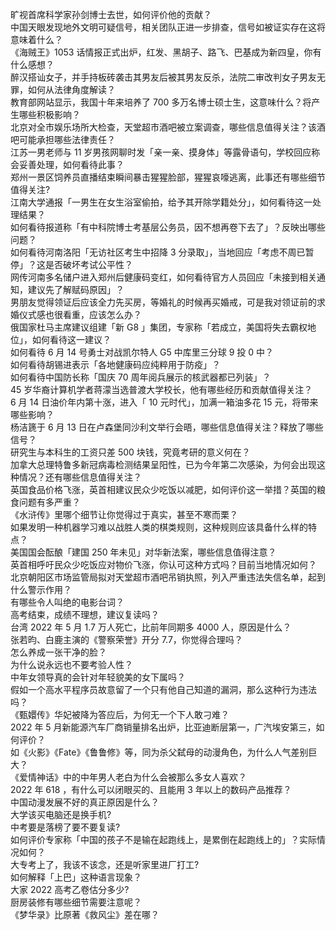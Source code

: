 旷视首席科学家孙剑博士去世，如何评价他的贡献？  
中国天眼发现地外文明可疑信号，相关团队正进一步排查，信号如被证实存在这将意味着什么？  
《海贼王》1053 话情报正式出炉，红发、黑胡子、路飞、巴基成为新四皇，你有什么感想？  
醉汉搭讪女子，并手持板砖袭击其男友后被其男友反杀，法院二审改判女子男友无罪，如何从法律角度解读？  
教育部网站显示，我国十年来培养了 700 多万名博士硕士生，这意味什么？将产生哪些积极影响？  
北京对全市娱乐场所大检查，天堂超市酒吧被立案调查，哪些信息值得关注？该酒吧可能承担哪些法律责任？  
江苏一男老师与 11 岁男孩网聊时发「亲一亲、摸身体」等露骨语句，学校回应称会妥善处理，如何看待此事？  
郑州一景区饲养员直播结束瞬间暴击猩猩脸部，猩猩哀嚎逃离，此事还有哪些细节值得关注?  
江南大学通报「一男生在女生浴室偷拍，给予其开除学籍处分」，如何看待这一处理结果？  
如何看待报道称「有中科院博士考基层公务员，因不想再卷下去了」？反映出哪些问题？  
如何看待河南洛阳「无访社区考生中招降 3 分录取」，当地回应「考虑不周已暂停」？这是否破坏考试公平性？  
网传河南多名储户进入郑州后健康码变红，如何看待官方人员回应「未接到相关通知，建议先了解赋码原因」？  
男朋友觉得领证后应该全力先买房，等婚礼的时候再买婚戒，可是我对领证前的求婚仪式感也很看重，应该怎么办？  
俄国家杜马主席建议组建「新 G8 」集团，专家称「若成立，美国将失去霸权地位」，如何看待这一建议？  
如何看待 6 月 14 号勇士对战凯尔特人 G5 中库里三分球 9 投 0 中？  
如何看待胡锡进表示「各地健康码应纯粹用于防疫」？  
如何看待中国防长称「国庆 70 周年阅兵展示的核武器都已列装」？  
45 岁华裔计算机学者蒋濛当选普渡大学校长，他有哪些经历和贡献值得关注？  
6 月 14 日油价年内第十涨，进入「 10 元时代」，加满一箱油多花 15 元，将带来哪些影响？  
杨洁篪于 6 月 13 日在卢森堡同沙利文举行会晤，哪些信息值得关注？释放了哪些信号？  
研究生与本科生的工资只差 500 块钱，究竟考研的意义何在？  
加拿大总理特鲁多新冠病毒检测结果呈阳性，已为今年第二次感染，为何会出现这种情况？还有哪些信息值得关注？  
英国食品价格飞涨，英首相建议民众少吃饭以减肥，如何评价这一举措？英国的粮食问题有多严重？  
《水浒传》里哪个细节让你觉得过于真实，甚至不寒而栗？  
如果发明一种机器学习难以战胜人类的棋类规则，这种规则应该具备什么样的特点？  
美国国会酝酿「建国 250 年未见」对华新法案，哪些信息值得注意？  
英首相呼吁民众少吃饭应对物价飞涨，你认可这种方式吗？目前当地情况如何？  
北京朝阳区市场监管局拟对天堂超市酒吧吊销执照，列入严重违法失信名单，起到什么警示作用？  
有哪些令人叫绝的电影台词？  
高考结束，成绩不理想，建议复读吗？  
台湾 2022 年 5 月 1.7 万人死亡，比前年同期多 4000 人，原因是什么？  
张若昀、白鹿主演的《警察荣誉》开分 7.7，你觉得合理吗？  
怎么养成一张干净的脸？  
为什么说永远也不要考验人性？  
中年女领导真的会针对年轻貌美的女下属吗？  
假如一个高水平程序员故意留了一个只有他自己知道的漏洞，那么这种行为违法吗？  
《甄嬛传》华妃被降为答应后，为何无一个下人敢刁难？  
2022 年 5 月新能源汽车厂商销量排名出炉，比亚迪断层第一，广汽埃安第三，如何评价？  
如《火影》《Fate》《鲁鲁修》等，同为杀父弑母的动漫角色，为什么人气差别巨大？  
《爱情神话》中的中年男人老白为什么会被那么多女人喜欢？  
2022 年 618 ，有什么可以闭眼买的、且能用 3 年以上的数码产品推荐？  
中国动漫发展不好的真正原因是什么？  
大学该买电脑还是换手机?  
中考要是落榜了要不要复读?  
如何评价专家称「中国的孩子不是输在起跑线上，是累倒在起跑线上的」？实际情况如何？  
大专考上了，我该不该念，还是听家里进厂打工?  
如何解释「上巴」这种语言现象？  
大家 2022 高考乙卷估分多少?  
厨房装修有哪些细节需要注意呢？  
《梦华录》比原著《救风尘》差在哪？  
